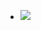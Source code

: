 - ![](https://firebasestorage.googleapis.com/v0/b/firescript-577a2.appspot.com/o/imgs%2Fapp%2F[[Neganthropocene]]Summit%2FZZmaRIHBkf.png?alt=media&token=8147bf9f-d34c-4d03-9af5-177e54ff11c8)
